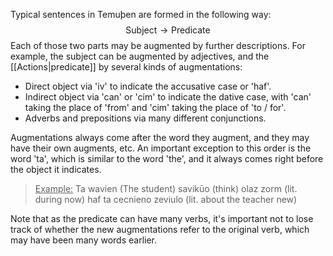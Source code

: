 Typical sentences in Temuþen are formed in the following way:
$$\text{Subject} \longrightarrow \text{Predicate} $$
Each of those two parts may be augmented by further descriptions. For example, the subject can be augmented by adjectives, and the [[Actions|predicate]] by several kinds of augmentations:
* Direct object via 'iv' to indicate the accusative case or 'haf'.
* Indirect object via 'can' or 'cim' to indicate the dative case, with 'can' taking the place of 'from' and 'cim' taking the place of 'to / for'.
* Adverbs and prepositions via many different conjunctions.

Augmentations always come after the word they augment, and they may have their own augments, etc.
An important exception to this order is the word 'ta', which is similar to the word 'the', and it always comes right before the object it indicates.

><u>Example:</u> Ta wavien (The student) savikūo (think) olaz zorm (lit. during now) haf ta cecnieno zeviulo (lit. about the teacher new)

Note that as the predicate can have many verbs, it's important not to lose track of whether the new augmentations refer to the original verb, which may have been many words earlier.